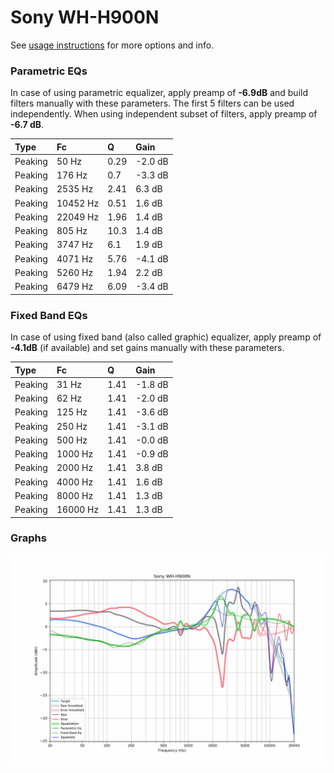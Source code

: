 # Sony WH-H900N
See [usage instructions](https://github.com/jaakkopasanen/AutoEq#usage) for more options and info.

### Parametric EQs
In case of using parametric equalizer, apply preamp of **-6.9dB** and build filters manually
with these parameters. The first 5 filters can be used independently.
When using independent subset of filters, apply preamp of **-6.7 dB**.

| Type    | Fc       |     Q | Gain    |
|:--------|:---------|:------|:--------|
| Peaking | 50 Hz    |  0.29 | -2.0 dB |
| Peaking | 176 Hz   |  0.7  | -3.3 dB |
| Peaking | 2535 Hz  |  2.41 | 6.3 dB  |
| Peaking | 10452 Hz |  0.51 | 1.6 dB  |
| Peaking | 22049 Hz |  1.96 | 1.4 dB  |
| Peaking | 805 Hz   | 10.3  | 1.4 dB  |
| Peaking | 3747 Hz  |  6.1  | 1.9 dB  |
| Peaking | 4071 Hz  |  5.76 | -4.1 dB |
| Peaking | 5260 Hz  |  1.94 | 2.2 dB  |
| Peaking | 6479 Hz  |  6.09 | -3.4 dB |

### Fixed Band EQs
In case of using fixed band (also called graphic) equalizer, apply preamp of **-4.1dB**
(if available) and set gains manually with these parameters.

| Type    | Fc       |    Q | Gain    |
|:--------|:---------|:-----|:--------|
| Peaking | 31 Hz    | 1.41 | -1.8 dB |
| Peaking | 62 Hz    | 1.41 | -2.0 dB |
| Peaking | 125 Hz   | 1.41 | -3.6 dB |
| Peaking | 250 Hz   | 1.41 | -3.1 dB |
| Peaking | 500 Hz   | 1.41 | -0.0 dB |
| Peaking | 1000 Hz  | 1.41 | -0.9 dB |
| Peaking | 2000 Hz  | 1.41 | 3.8 dB  |
| Peaking | 4000 Hz  | 1.41 | 1.6 dB  |
| Peaking | 8000 Hz  | 1.41 | 1.3 dB  |
| Peaking | 16000 Hz | 1.41 | 1.3 dB  |

### Graphs
![](./Sony%20WH-H900N.png)